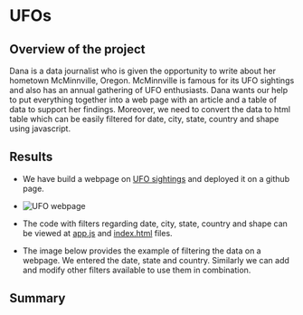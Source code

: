 # UFOs

## Overview of the project
Dana is a data journalist who is given the opportunity to write about her hometown McMinnville, Oregon. 
McMinnville is famous for its UFO sightings and also has an annual gathering of UFO enthusiasts.
Dana wants our help to put everything together into a web page with an article and a table of data to support her findings.
Moreover, we need to convert the data to html table which can be easily filtered for date, city, state, country and shape using javascript.

## Results
* We have build a webpage on [UFO sightings](https://cryptotwister.github.io/UFOs/) and deployed it on a github page.

* ![UFO webpage](https://user-images.githubusercontent.com/42978221/151672339-646150eb-0e42-4dd7-a154-388cf1062f68.png)

* The code with filters regarding date, city, state, country and shape can be viewed at [app.js](https://github.com/Cryptotwister/UFOs/blob/main/static/js/app.js) and [index.html](https://github.com/Cryptotwister/UFOs/blob/main/index.html) files.

* The image below provides the example of filtering the data on a webpage. We entered the date, state and country. Similarly we can add and modify other filters available to use them in combination.

## Summary 
